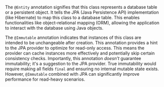 The `@Entity` annotation signifies that this class represents a database table or a persistent object. It tells the JPA (Java Persistence API) implementation (like Hibernate) to map this class to a database table. This enables functionalities like object-relational mapping (ORM), allowing the application to interact with the database using Java objects.

The `@Immutable` annotation indicates that instances of this class are intended to be unchangeable after creation. This annotation provides a hint to the JPA provider to optimize for read-only access. This means the provider can cache instances more effectively and potentially skip certain consistency checks. Importantly, this annotation *doesn’t* guarantee immutability; it's a suggestion to the JPA provider. True immutability would require making all fields `final` and ensuring no internal mutable state exists. However, `@Immutable` combined with JPA can significantly improve performance for read-heavy scenarios.